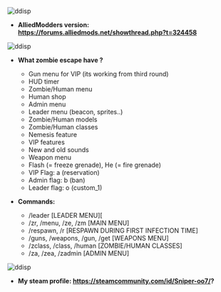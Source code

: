 ![ddisp](https://i.imgur.com/02IiCZ1.png)
* **AlliedModders version: https://forums.alliedmods.net/showthread.php?t=324458**

![ddisp](https://i.imgur.com/WWKtEuh.png)
* **What zombie escape have ?**
    - Gun menu for VIP (its working from third round)
    - HUD timer
    - Zombie/Human menu
    - Human shop
    - Admin menu
    - Leader menu (beacon, sprites..)
    - Zombie/Human models
    - Zombie/Human classes 
    - Nemesis feature
    - VIP features
    - New and old sounds
    - Weapon menu
    - Flash (= freeze grenade), He (= fire grenade)
    - VIP Flag: a (reservation)
    - Admin flag: b (ban)
    - Leader flag: o (custom_1)
    
* **Commands:**
    - /leader [LEADER MENU][
    - /zr, /menu, /ze, /zm [MAIN MENU]
    - /respawn, /r [RESPAWN DURING FIRST INFECTION TIME]
    - /guns, /weapons, /gun, /get [WEAPONS MENU]
    - /zclass, /class, /human [ZOMBIE/HUMAN CLASSES]
    - /za, /zea, /zadmin [ADMIN MENU]

![ddisp](https://i.imgur.com/Y3vGONO.png)
* **My steam profile: https://steamcommunity.com/id/Sniper-oo7/?**
